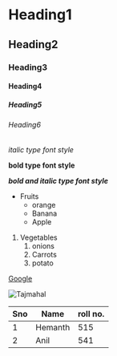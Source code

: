 # Heading1
## Heading2
### Heading3
#### Heading4
##### Heading5
###### Heading6

*italic type font style*

**bold type font style**

***bold and italic type font style***

* Fruits
  * orange
  * Banana
  * Apple
1. Vegetables
    1. onions 
    2. Carrots
    3. potato
   
[Google](https://www.google.com/)

![Tajmahal](https://upload.wikimedia.org/wikipedia/commons/d/da/Taj-Mahal.jpg)

Sno|Name|roll no.
----|----|----
1|Hemanth|515
2|Anil|541
